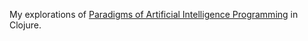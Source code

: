 My explorations of [Paradigms of Artificial Intelligence Programming](http://www.amazon.com/Paradigms-Artificial-Intelligence-Programming-Studies/dp/1558601910)
in Clojure.
